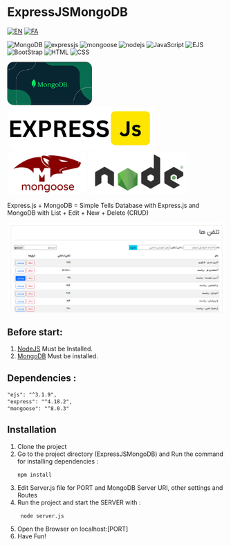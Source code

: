 # ExpressJSMongoDB

[![EN](https://img.shields.io/badge/lang-EN-red.svg)](https://github.com/akbarijedi/ExpressJSMongoDB/blob/master/README.md)
[![FA](https://img.shields.io/badge/lang-FA-blue.svg)](https://github.com/akbarijedi/ExpressJSMongoDB/blob/master/README.FA.md)

![MongoDB](https://img.shields.io/badge/MongoDB-green.svg)
![expressjs](https://img.shields.io/badge/ExpressJS-orange.svg)
![mongoose](https://img.shields.io/badge/Mongoose-darkred.svg)
![nodejs](https://img.shields.io/badge/NodeJS-darkgreen.svg)
![JavaScript](https://img.shields.io/badge/JavaScript-black.svg)
![EJS](https://img.shields.io/badge/EJS-black.svg)
![BootStrap](https://img.shields.io/badge/BootStrap-black.svg)
![HTML](https://img.shields.io/badge/HTML-black.svg)
![CSS](https://img.shields.io/badge/CSS-black.svg)


<img style="height:100px;border-radius: 15px;" alt="mongodb" src="images/mongodb.png">
<img style="height:100px;border-radius: 15px;" alt="expressjs" src="images/expressjs.png">
<img style="height:100px;border-radius: 15px;" alt="mongoose" src="images/mongoose.png">
<img style="height:100px;border-radius: 15px;" alt="nodejs" src="images/nodejs.png">

Express.js + MongoDB = Simple Tells Database with Express.js and MongoDB with List + Edit + New + Delete (CRUD)


<img style="width:700px;border-radius: 10px;" alt="ExpressJSMongoDB" src="images/program-express.png">

 
## Before start:

  1) [NodeJS](https://nodejs.org/en/download/ "Download Latest Version of NodeJS") Must be Installed.
  2) [MongoDB](https://www.mongodb.com/try/download/community "Download Latest Version of MongoDB") Must be installed.




 
## Dependencies :

    "ejs": "^3.1.9",
    "express": "^4.18.2",
    "mongoose": "^8.0.3"



## Installation

1) Clone the project
2) Go to the project directory (ExpressJSMongoDB) and Run the command for installing dependencies :
    ```
    npm install
    ```
3) Edit Server.js file for PORT and MongoDB Server URI, other settings and Routes
4) Run the project and start the SERVER with :
   ```
    node server.js
   ```
5) Open the Browser on localhost:[PORT]
6) Have Fun!
